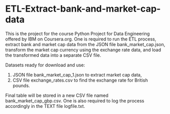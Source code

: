 # ETL-Extract-bank-and-market-cap-data

This is the project for the course Python Project for Data Engineering offered by IBM on Coursera.org. One is required to run the ETL process, extract bank and market cap data from the JSON file bank_market_cap.json, transform the market cap currency using the exchange rate data, and load the transformed data into a separate CSV file. 

Datasets ready for download and use: 
1. JSON file bank_market_cap_1.json to extract market cap data,
2. CSV file exchange_rates.csv to find the exchange rate for British pounds.

Final table will be stored in a new CSV file named bank_market_cap_gbp.csv. One is also required to log the process accordingly in the TEXT file logfile.txt. 
